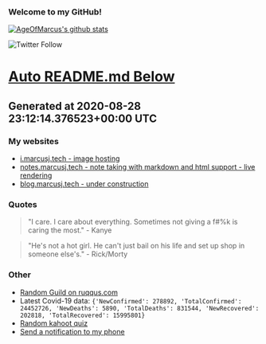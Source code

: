 
### Welcome to my GitHub!

[![AgeOfMarcus's github stats](https://github-readme-stats.vercel.app/api?username=AgeOfMarcus)](https://github.com/anuraghazra/github-readme-stats)

![Twitter Follow](https://img.shields.io/twitter/follow/pwned_by_marcus?style=for-the-badge)

# [Auto README.md Below](https://repl.it/@MarcusWeinberger/auto-git-readme)

## Generated at 2020-08-28 23:12:14.376523+00:00 UTC

### My websites

* [i.marcusj.tech - image hosting](https://i.marcusj.tech)
* [notes.marcusj.tech - note taking with markdown and html support - live rendering](https://notes.marcusj.tech)
* [blog.marcusj.tech - under construction](https://blog.marcusj.tech)

### Quotes

> "I care. I care about everything. Sometimes not giving a f#%k is caring the most." - Kanye

> "He's not a hot girl. He can't just bail on his life and set up shop in someone else's." - Rick/Morty

### Other

* [Random Guild on ruqqus.com](https://ruqqus.com/+AnimalsBeingJerks)
* Latest Covid-19 data: `{'NewConfirmed': 278892, 'TotalConfirmed': 24452726, 'NewDeaths': 5890, 'TotalDeaths': 831544, 'NewRecovered': 202818, 'TotalRecovered': 15995801}`
* [Random kahoot quiz](https://create.kahoot.it/details/earth-science-erosion-and-deposition-by-water/4330af5b-a29a-4a29-95de-0af413325ef0)
* [Send a notification to my phone](https://maker.ifttt.com/trigger/notification/with/key/ctSGJtddpYuzo1mT-6gmRa?value1=GitHub)
